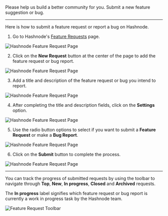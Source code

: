 Please help us build a better community for you. Submit a new feature suggestion or bug.

---

Here is how to submit a feature request or report a bug on Hashnode.

1.  Go to Hashnode's [Feature Requests](https://hashnode.com/feature-requests) page.

![Hashnode Feature Request Page](https://cdn.hashnode.com/res/hashnode/image/upload/v1614933787374/bAl4gGVGi.png?auto=compress)

2.  Click on the **New Request** button at the center of the page to add the feature request or bug report.

![Hashnode Feature Request Page](https://cdn.hashnode.com/res/hashnode/image/upload/v1614935003492/HwilwZ8UA.png?auto=compress)

3.  Add a title and description of the feature request or bug you intend to report.

![Hashnode Feature Request Page](https://cdn.hashnode.com/res/hashnode/image/upload/v1614935809283/qWxsCEZXn7.png?auto=compress)

4.  After completing the title and description fields, click on the **Settings** option.

![Hashnode Feature Request Page](https://cdn.hashnode.com/res/hashnode/image/upload/v1614935904799/CX840Egjo.png?auto=compress)

5.  Use the radio button options to select if you want to submit a **Feature Request** or make a **Bug Report**.

![Hashnode Feature Request Page](https://cdn.hashnode.com/res/hashnode/image/upload/v1614936088687/-bNotMr1s.png?auto=compress)

6.  Click on the **Submit** button to complete the process.

![Hashnode Feature Request Page](https://cdn.hashnode.com/res/hashnode/image/upload/v1614936438717/WU0bxBkNe.png?auto=compress)

---

You can track the progress of submitted requests by using the toolbar to navigate through **Top**, **New**, **In progress**, **Closed** and **Archived** requests.

The **In progress** label signifies which feature request or bug report is currently a work in progress task by the Hashnode team.

![Feature Request Toolbar](https://cdn.hashnode.com/res/hashnode/image/upload/v1614936732862/HDI-b_Sm1.png?auto=compress)
